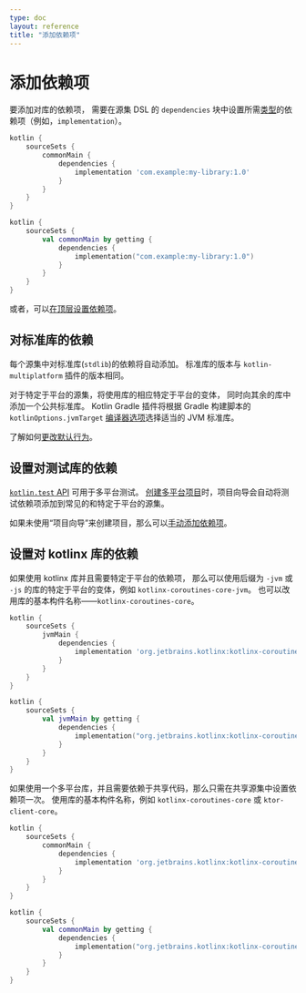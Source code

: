 ```yaml
---
type: doc
layout: reference
title: "添加依赖项"
---
```


# 添加依赖项

要添加对库的依赖项，
需要在源集 DSL 的 `dependencies` 块中设置所需[类型](using-gradle.html#dependency-types)的依赖项（例如，`implementation`）。

<div class="multi-language-sample" data-lang="groovy">
<div class="sample" markdown="1" theme="idea" mode="groovy" data-highlight-only>

```groovy
kotlin {
    sourceSets {
        commonMain {
            dependencies {
                implementation 'com.example:my-library:1.0'
            }
        }
    }
}
```

</div>
</div>
 
<div class="multi-language-sample" data-lang="kotlin">
<div class="sample" markdown="1" theme="idea" mode="kotlin" data-highlight-only>

```kotlin
kotlin {
    sourceSets {
        val commonMain by getting {
            dependencies {
                implementation("com.example:my-library:1.0")
            }
        }
    }
}
```

</div>
</div>

或者，可以[在顶层设置依赖项](using-gradle.html#set-dependencies-at-the-top-level)。

## 对标准库的依赖

每个源集中对标准库(`stdlib`)的依赖将自动添加。
标准库的版本与 `kotlin-multiplatform` 插件的版本相同。

对于特定于平台的源集，将使用库的相应特定于平台的变体，
同时向其余的库中添加一个公共标准库。
Kotlin Gradle 插件将根据 Gradle 构建脚本的 `kotlinOptions.jvmTarget` [编译器选项](using-gradle.html#编译器选项)选择适当的 JVM 标准库。

了解如何[更改默认行为](using-gradle.html#dependency-on-the-standard-library)。

## 设置对测试库的依赖

[`kotlin.test` API](../../api/latest/kotlin.test/index.html) 可用于多平台测试。
[创建多平台项目](mpp-create-lib.html)时，项目向导会自动将测试依赖项添加到常见的和特定于平台的源集。

如果未使用“项目向导”来创建项目，那么可以[手动添加依赖项](using-gradle.html#set-dependencies-on-test-libraries)。

## 设置对 kotlinx 库的依赖

如果使用 kotlinx 库并且需要特定于平台的依赖项，
那么可以使用后缀为 `-jvm` 或 `-js` 的库的特定于平台的变体，例如 `kotlinx-coroutines-core-jvm`。
也可以改用库的基本构件名称——`kotlinx-coroutines-core`。

<div class="multi-language-sample" data-lang="groovy">
<div class="sample" markdown="1" theme="idea" mode="groovy" data-highlight-only>

```groovy
kotlin {
    sourceSets {
        jvmMain {
            dependencies {
                implementation 'org.jetbrains.kotlinx:kotlinx-coroutines-core-jvm:{{ site.data.releases.latest.coroutines.version }}'
            }
        }
    }
}
```

</div>
</div>
 
<div class="multi-language-sample" data-lang="kotlin">
<div class="sample" markdown="1" theme="idea" mode="kotlin" data-highlight-only>

```kotlin
kotlin {
    sourceSets {
        val jvmMain by getting {
            dependencies {
                implementation("org.jetbrains.kotlinx:kotlinx-coroutines-core-jvm:{{ site.data.releases.latest.coroutines.version }}")
            }
        }
    }
}

```

</div>
</div>

如果使用一个多平台库，并且需要依赖于共享代码，那么只需在共享源集中设置依赖项一次。
使用库的基本构件名称，例如 `kotlinx-coroutines-core` 或 `ktor-client-core`。

<div class="multi-language-sample" data-lang="groovy">
<div class="sample" markdown="1" theme="idea" mode="groovy" data-highlight-only>

```groovy
kotlin {
    sourceSets {
        commonMain {
            dependencies {
                implementation 'org.jetbrains.kotlinx:kotlinx-coroutines-core:{{ site.data.releases.latest.coroutines.version }}'
            }
        }
    }
}
```

</div>
</div>
 
<div class="multi-language-sample" data-lang="kotlin">
<div class="sample" markdown="1" theme="idea" mode="kotlin" data-highlight-only>

```kotlin
kotlin {
    sourceSets {
        val commonMain by getting {
            dependencies {
                implementation("org.jetbrains.kotlinx:kotlinx-coroutines-core:{{ site.data.releases.latest.coroutines.version }}")
            }
        }
    }
}

```

</div>
</div>
